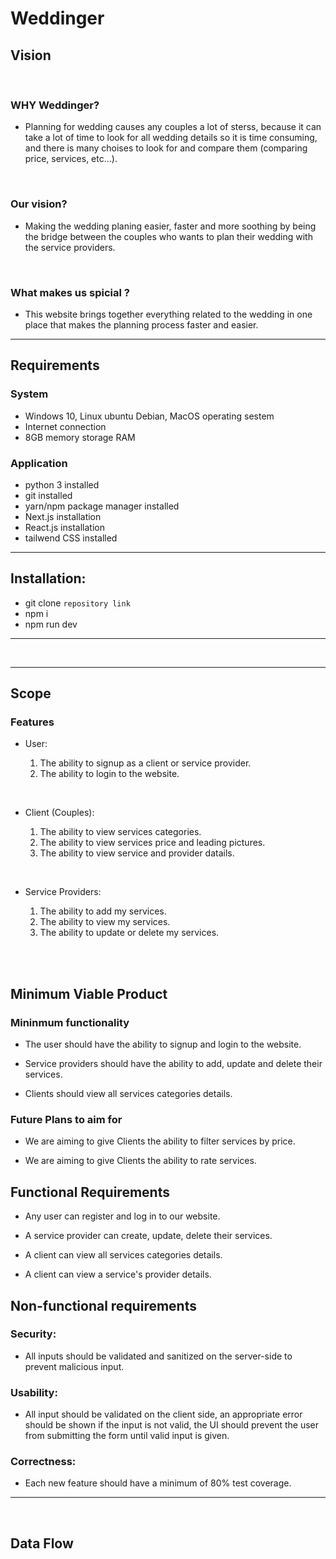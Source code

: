 # Weddinger

## Vision

<!-- What pain point does this project solve? -->

<!--------- from where did you get the idea ---------->
<br>

### WHY Weddinger?

* Planning for wedding causes any couples a lot of sterss, because it can take a lot of time to look for all wedding details so it is time consuming, and there is many choises to look for and compare them (comparing price, services, etc...).


<!-- What is the vision of this product? -->

<!-------- where are we going with this --------->
<br>

### Our vision?

* Making the wedding planing easier, faster and more soothing by being the bridge between the couples who wants to plan their wedding with the service providers.


<!-- Why should we care about your product? -->
<!-- what is spicial about your project? -->

<br> 

### What makes us spicial ?

* This website brings together everything related to the wedding in one place that makes the planning process faster and easier.

____


## Requirements

### System

* Windows 10, Linux ubuntu Debian, MacOS operating sestem
* Internet connection
* 8GB memory storage RAM


### Application

* python 3 installed 
* git installed
* yarn/npm package manager installed 
* Next.js installation 
* React.js installation 
* tailwend CSS installed 

_____

## Installation:

* git clone `repository link`
* npm i 
* npm run dev

_____

<br>

<!-- the rest goes here -->
____



## Scope 

<!-- <br> -->

### Features

<!-- # Features:  -->
* User: 

    1. The ability to signup as a client or service provider.
    2. The ability to login to the website.

<br>

* Client (Couples):

    1. The ability to view services categories.
    2. The ability to view services price and leading pictures.
    3. The ability to view service and provider datails.

<br>

* Service Providers: 

    1. The ability to add my services.
    2. The ability to view my services.
    3. The ability to update or delete my services.

<br>
<br>

## Minimum Viable Product

<!-- What will your MVP functionality be? -->
<!-- what is the basic functionality to make it what it is?  -->

### Mininmum functionality

* The user should have the ability to signup and login to the website.

* Service providers should have the ability to add, update and delete their services.

* Clients should view all services categories details.

<!-- What stretch goals are you going to aim for? -->
<!-- sretch goals priority to make my website better -->

### Future Plans to aim for

* We are aiming to give Clients the ability to filter services by price.

* We are aiming to give Clients the ability to rate services.


## Functional Requirements

<!-- what are the basic user functionalities in our website? -->

* Any user can register and log in to our website.

* A service provider can create, update, delete their services.

* A client can view all services categories details.

* A client can view a service's provider details.


## Non-functional requirements

### Security:
* All inputs should be validated and sanitized on the server-side to prevent malicious input.

### Usability:
* All input should be validated on the client side, an appropriate error should be shown if the input is not valid, the UI should prevent the user from submitting the form until valid input is given.

### Correctness:
* Each new feature should have a minimum of 80% test coverage.

____

<!-- Muhannad -->

<br>

## Data Flow 

<!-- Describe the flow of data in your application. Write out what happens from the time the user begins using the app to the time the user is done with the app. Think about the “Happy Path” of the application. Describe through visuals and text what requests are made, and what data is processed, in addition to any other details about how the user moves through the site.
-->

<br>

